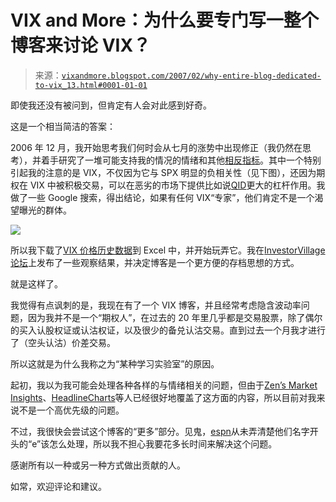 <!--yml

分类：未分类

日期：2024 年 05 月 18 日 15:59:28

-->

# VIX and More：为什么要专门写一整个博客来讨论 VIX？

> 来源：[`vixandmore.blogspot.com/2007/02/why-entire-blog-dedicated-to-vix_13.html#0001-01-01`](http://vixandmore.blogspot.com/2007/02/why-entire-blog-dedicated-to-vix_13.html#0001-01-01)

即使我还没有被问到，但肯定有人会对此感到好奇。

这是一个相当简洁的答案：

2006 年 12 月，我开始思考我们何时会从七月的涨势中出现修正（我仍然在思考），并着手研究了一堆可能支持我的情况的情绪和其他[相反指标](http://bigpicture.typepad.com/comments/2003/09/contrary_indica.html)。其中一个特别引起我的注意的是 VIX，不仅因为它与 SPX 明显的负相关性（见下图），还因为期权在 VIX 中被积极交易，可以在恶劣的市场下提供比如说[QID](http://finance.yahoo.com/q?s=QID)更大的杠杆作用。我做了一些 Google 搜索，得出结论，如果有任何 VIX“专家”，他们肯定不是一个渴望曝光的群体。

![](http://i104.photobucket.com/albums/m163/bl82/VIXandSPX1999-2007.gif)

所以我下载了[VIX 价格历史数据](http://finance.yahoo.com/q/hp?s=%5EVIX)到 Excel 中，并开始玩弄它。我在[InvestorVillage 论坛](http://www1.investorvillage.com/smbd.asp?mb=6863&pt=m&clear=1)上发布了一些观察结果，并决定博客是一个更方便的存档思想的方式。

就是这样了。

我觉得有点讽刺的是，我现在有了一个 VIX 博客，并且经常考虑隐含波动率问题，因为我并不是一个“期权人”，在过去的 20 年里几乎都是交易股票，除了偶尔的买入认股权证或认沽权证，以及很少的备兑认沽交易。直到过去一个月我才进行了（空头认沽）价差交易。

所以这就是为什么我称之为“某种学习实验室”的原因。

起初，我以为我可能会处理各种各样的与情绪相关的问题，但由于[Zen’s Market Insights](http://zentrader13.blogspot.com/)、[HeadlineCharts](http://headlinecharts.blog.com/)等人已经很好地覆盖了这方面的内容，所以目前对我来说不是一个高优先级的问题。

不过，我很快会尝试这个博客的“更多”部分。见鬼，[espn](http://espn.go.com/)从未弄清楚他们名字开头的“e”该怎么处理，所以我不担心我要花多长时间来解决这个问题。

感谢所有以一种或另一种方式做出贡献的人。

如常，欢迎评论和建议。
